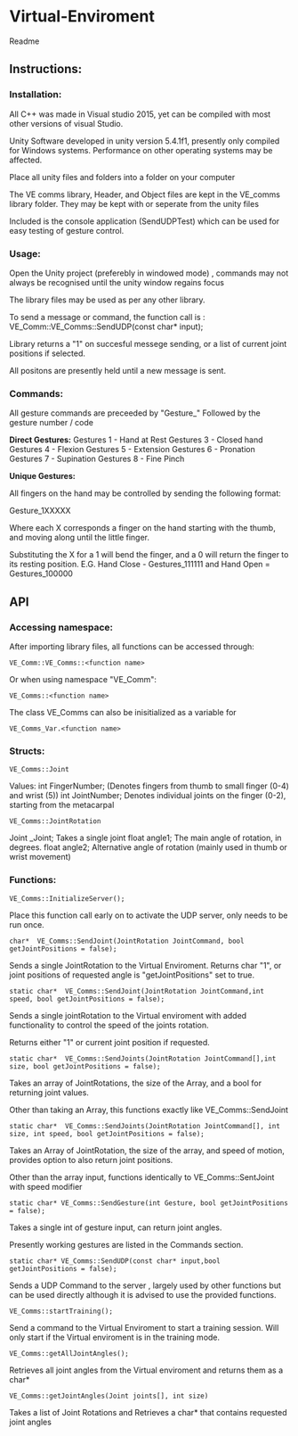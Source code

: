 # Virtual-Enviroment
 Readme

## Instructions: 

### Installation:


All C++ was made in Visual studio 2015, yet can be compiled with most other versions of visual Studio. 

Unity Software developed in unity version 5.4.1f1, presently only compiled for Windows systems. Performance on other operating systems may be affected.

Place all unity files and folders into a folder on your computer

The VE comms library, Header, and Object files are kept in the VE_comms library folder. They may be kept with or seperate from the unity files


Included is the console application (SendUDPTest) which can be used for easy testing of gesture control.




### Usage:

Open the Unity project (preferebly in windowed mode) , commands may not always be recognised until the unity window regains focus

The library files may be used as per any other library. 

To send a message or command, the function call is : VE_Comm::VE_Comms::SendUDP(const char* input);

Library returns a "1" on succesful messege sending, or a list of current joint positions if selected. 

All positons are presently held until a new message is sent. 


### Commands:

All gesture commands are preceeded by "Gesture_" Followed by the gesture number / code


**Direct Gestures:**
Gestures 1 - Hand at Rest 
Gestures 3 - Closed hand 
Gestures 4 - Flexion 
Gestures 5 - Extension
Gestures 6 - Pronation
Gestures 7 - Supination
Gestures 8 - Fine Pinch


**Unique Gestures:** 

All fingers on the hand may be controlled by sending the following format: 

Gesture_1XXXXX

Where each X corresponds a finger on the hand starting with the thumb, and moving along until the little finger. 

Substituting the X for a 1 will bend the finger, and a 0 will return the finger to its resting position. 
E.G. Hand Close - Gestures_111111 and Hand Open = Gestures_100000 

## API

### Accessing namespace: 


After importing library files, all functions can be accessed through:

```
VE_Comm::VE_Comms::<function name>
```
 
Or when using namespace "VE_Comm":
```
VE_Comms::<function name>  
```
The class VE_Comms can also be inisitialized as a variable for 
```
VE_Comms_Var.<function name>
```


### Structs:

```
VE_Comms::Joint 
```

Values: 
int FingerNumber; (Denotes fingers from thumb to small finger (0-4) and wrist (5))
int JointNumber;  Denotes individual joints on the finger (0-2), starting from the metacarpal 

```
VE_Comms::JointRotation
```

Joint _Joint; Takes a single joint
float angle1; The main angle of rotation, in degrees. 
float angle2; Alternative angle of rotation (mainly used in thumb or wrist movement)



### Functions:


```
VE_Comms::InitializeServer();
```

Place this function call early on to activate the UDP server, only needs to be run once. 


```
char*  VE_Comms::SendJoint(JointRotation JointCommand, bool getJointPositions = false);
```

Sends a single JointRotation to the Virtual Enviroment. Returns char "1", or joint positions of requested angle is "getJointPositions" set to true. 

```
static char*  VE_Comms::SendJoint(JointRotation JointCommand,int speed, bool getJointPositions = false);
```

Sends a single jointRotation to the Virtual enviroment with added functionality to control the speed of the joints rotation. 

Returns either "1" or current joint position if requested.



```
static char*  VE_Comms::SendJoints(JointRotation JointCommand[],int size, bool getJointPositions = false);
```

Takes an array of JointRotations, the size of the Array, and a bool for returning joint values. 

Other than taking an Array, this functions exactly like VE_Comms::SendJoint 


```
static char*  VE_Comms::SendJoints(JointRotation JointCommand[], int size, int speed, bool getJointPositions = false);
```

Takes an Array of JointRotation, the size of the array, and speed of motion, provides option to also return joint positions. 

Other than the array input, functions identically to VE_Comms::SentJoint with speed modifier



```
static char* VE_Comms::SendGesture(int Gesture, bool getJointPositions = false);
```

Takes a single int of gesture input, can return joint angles. 

Presently working gestures are listed in the Commands section. 


```
static char* VE_Comms::SendUDP(const char* input,bool getJointPositions = false);
```

Sends a UDP Command to the server , largely used by other functions but can be used directly although it is advised to use the provided functions. 

```
VE_Comms::startTraining();
```

Send a command to the Virtual Enviroment to start a training session. Will only start if the Virtual enviroment is in the training mode. 


```
VE_Comms::getAllJointAngles();
```
Retrieves all joint angles from the Virtual enviroment and returns them as a char*
```
VE_Comms::getJointAngles(Joint joints[], int size)
```

Takes a list of Joint Rotations and Retrieves a char* that contains requested joint angles
